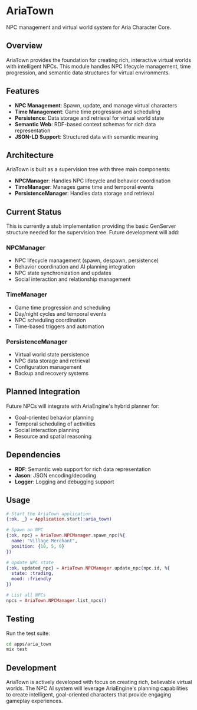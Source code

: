 # AriaTown

NPC management and virtual world system for Aria Character Core.

## Overview

AriaTown provides the foundation for creating rich, interactive virtual worlds with intelligent NPCs. This module handles NPC lifecycle management, time progression, and semantic data structures for virtual environments.

## Features

- **NPC Management**: Spawn, update, and manage virtual characters
- **Time Management**: Game time progression and scheduling
- **Persistence**: Data storage and retrieval for virtual world state
- **Semantic Web**: RDF-based context schemas for rich data representation
- **JSON-LD Support**: Structured data with semantic meaning

## Architecture

AriaTown is built as a supervision tree with three main components:

- **NPCManager**: Handles NPC lifecycle and behavior coordination
- **TimeManager**: Manages game time and temporal events
- **PersistenceManager**: Handles data storage and retrieval

## Current Status

This is currently a stub implementation providing the basic GenServer structure needed for the supervision tree. Future development will add:

### NPCManager

- NPC lifecycle management (spawn, despawn, persistence)
- Behavior coordination and AI planning integration
- NPC state synchronization and updates
- Social interaction and relationship management

### TimeManager

- Game time progression and scheduling
- Day/night cycles and temporal events
- NPC scheduling coordination
- Time-based triggers and automation

### PersistenceManager

- Virtual world state persistence
- NPC data storage and retrieval
- Configuration management
- Backup and recovery systems

## Planned Integration

Future NPCs will integrate with AriaEngine's hybrid planner for:

- Goal-oriented behavior planning
- Temporal scheduling of activities
- Social interaction planning
- Resource and spatial reasoning

## Dependencies

- **RDF**: Semantic web support for rich data representation
- **Jason**: JSON encoding/decoding
- **Logger**: Logging and debugging support

## Usage

```elixir
# Start the AriaTown application
{:ok, _} = Application.start(:aria_town)

# Spawn an NPC
{:ok, npc} = AriaTown.NPCManager.spawn_npc(%{
  name: "Village Merchant",
  position: {10, 5, 0}
})

# Update NPC state
{:ok, updated_npc} = AriaTown.NPCManager.update_npc(npc.id, %{
  state: :trading,
  mood: :friendly
})

# List all NPCs
npcs = AriaTown.NPCManager.list_npcs()
```

## Testing

Run the test suite:

```bash
cd apps/aria_town
mix test
```

## Development

AriaTown is actively developed with focus on creating rich, believable virtual worlds. The NPC AI system will leverage AriaEngine's planning capabilities to create intelligent, goal-oriented characters that provide engaging gameplay experiences.
